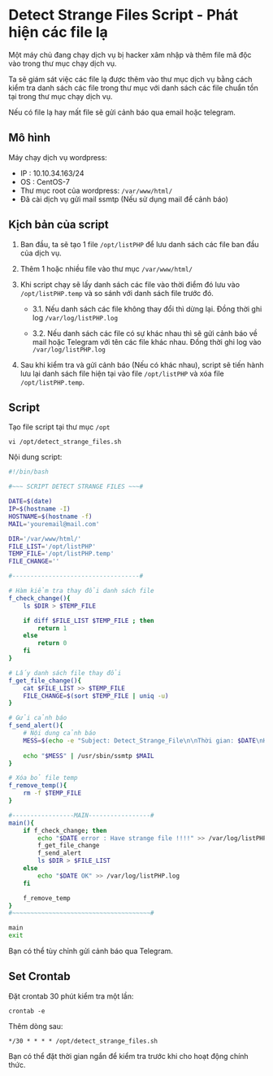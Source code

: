 # Detect Strange Files Script - Phát hiện các file lạ

Một máy chủ đang chạy dịch vụ bị hacker xâm nhập và thêm file mã độc vào trong thư mục chạy dịch vụ.

Ta sẽ giám sát việc các file lạ được thêm vào thư mục dịch vụ bằng cách kiểm tra danh sách các file trong thư mục với danh sách các file chuẩn tồn tại trong thư mục chạy dịch vụ.

Nếu có file lạ hay mất file sẽ gửi cảnh báo qua email hoặc telegram.

## Mô hình
Máy chạy dịch vụ wordpress:
- IP : 10.10.34.163/24
- OS : CentOS-7
- Thư mục root của wordpress: `/var/www/html/`
- Đã cài dịch vụ gửi mail ssmtp (Nếu sử dụng mail để cảnh báo)

## Kịch bản của script
1. Ban đầu, ta sẽ tạo 1 file `/opt/listPHP` để lưu danh sách các file ban đầu của dịch vụ.

2. Thêm 1 hoặc nhiều file vào thư mục `/var/www/html/`

3. Khi script chạy sẽ lấy danh sách các file vào thời điểm đó lưu vào `/opt/listPHP.temp` và so sánh với danh sách file trước đó. 
    - 3.1. Nếu danh sách các file không thay đổi thì dừng lại. Đồng thời ghi log `/var/log/listPHP.log`

    - 3.2. Nếu danh sách các file có sự khác nhau thì sẽ gửi cảnh báo về mail hoặc Telegram với tên các file khác nhau. Đồng thời ghi log vào `/var/log/listPHP.log`

4. Sau khi kiểm tra và gửi cảnh báo (Nếu có khác nhau), script sẽ tiến hành lưu lại danh sách file hiện tại vào file `/opt/listPHP` và xóa file `/opt/listPHP.temp`.

## Script
Tạo file script tại thư mục `/opt`
```
vi /opt/detect_strange_files.sh
```

Nội dung script:
```sh
#!/bin/bash

#~~~ SCRIPT DETECT STRANGE FILES ~~~#

DATE=$(date)
IP=$(hostname -I)
HOSTNAME=$(hostname -f)
MAIL='youremail@mail.com'

DIR='/var/www/html/'
FILE_LIST='/opt/listPHP'
TEMP_FILE='/opt/listPHP.temp'
FILE_CHANGE=''

#-----------------------------------#

# Hàm kiểm tra thay đổi danh sách file
f_check_change(){
    ls $DIR > $TEMP_FILE

    if diff $FILE_LIST $TEMP_FILE ; then
        return 1
    else
        return 0
    fi
}

# Lấy danh sách file thay đổi
f_get_file_change(){
    cat $FILE_LIST >> $TEMP_FILE
    FILE_CHANGE=$(sort $TEMP_FILE | uniq -u)
}

# Gửi cảnh báo
f_send_alert(){
    # Nội dung cảnh báo
    MESS=$(echo -e "Subject: Detect_Strange_File\n\nThời gian: $DATE\nHostname: $HOSTNAME  IP:  $IP\nDanh sách các file bị mất hoặc mới được thêm vào:\n-------\n$FILE_CHANGE")
    
    echo "$MESS" | /usr/sbin/ssmtp $MAIL
}

# Xóa bỏ file temp
f_remove_temp(){
    rm -f $TEMP_FILE
}

#-----------------MAIN-----------------#
main(){
    if f_check_change; then
        echo "$DATE error : Have strange file !!!!" >> /var/log/listPHP.log
        f_get_file_change
        f_send_alert
        ls $DIR > $FILE_LIST
    else
        echo "$DATE OK" >> /var/log/listPHP.log
    fi

    f_remove_temp
}
#~~~~~~~~~~~~~~~~~~~~~~~~~~~~~~~~~~~~~~#

main
exit
```

Bạn có thể tùy chỉnh gửi cảnh báo qua Telegram.

## Set Crontab
Đặt crontab 30 phút kiểm tra một lần:
```
crontab -e
```

Thêm dòng sau:
```
*/30 * * * * /opt/detect_strange_files.sh 
```

Bạn có thể đặt thời gian ngắn để kiểm tra trước khi cho hoạt động chính thức.

